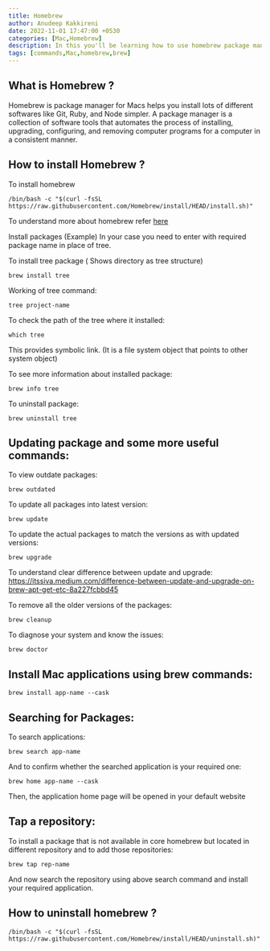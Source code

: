 ```yaml
---
title: Homebrew
author: Anudeep Kakkireni
date: 2022-11-01 17:47:00 +0530
categories: [Mac,Homebrew]
description: In this you'll be learning how to use homebrew package manager.
tags: [commands,Mac,homebrew,brew]
---
```

## What is Homebrew ?
Homebrew is package manager for Macs helps you install lots of different softwares like Git, Ruby, and Node simpler. A package manager is a collection of software tools that automates the process of installing, upgrading, configuring, and removing computer programs for a computer in a consistent manner.

## How to install Homebrew ?
To install homebrew
```
/bin/bash -c "$(curl -fsSL https://raw.githubusercontent.com/Homebrew/install/HEAD/install.sh)"
```
To understand more about homebrew refer [here](https://brew.sh/)

Install packages  (Example)
In your case you need to enter with required package name in place of tree.

To install tree package ( Shows directory as tree structure)
```
brew install tree
```

Working of tree command:
```
tree project-name
```

To check the path of the tree where it installed:
```
which tree
```
This provides symbolic link. (It is a file system object that points to other system object)

To see more information about installed package:
```
brew info tree
```

To uninstall package:
```
brew uninstall tree
```

## Updating package and some more useful commands:
To view outdate packages:
```
brew outdated
```

To update all packages into latest version:
```
brew update
```

To update the actual packages to match the versions as with updated versions:
```
brew upgrade
```

To understand clear difference between update and upgrade:
https://itssiva.medium.com/difference-between-update-and-upgrade-on-brew-apt-get-etc-8a227fcbbd45

To remove all the older versions of the packages:
```
brew cleanup
```

To diagnose your system and know the issues:
```
brew doctor
```
## Install Mac applications using brew commands:
```
brew install app-name --cask
```
## Searching for Packages:
To search applications:
```
brew search app-name
```
And to confirm whether the searched application is your required one:
```
brew home app-name --cask
```
Then, the application home page will be opened in your default website

## Tap a repository:
To install a package that is not available in core homebrew but located in different repository and to add those repositories:
```
brew tap rep-name
```
And now search the repository using above search command and install your required application.

## How to uninstall homebrew ?
```
/bin/bash -c "$(curl -fsSL https://raw.githubusercontent.com/Homebrew/install/HEAD/uninstall.sh)"
```
